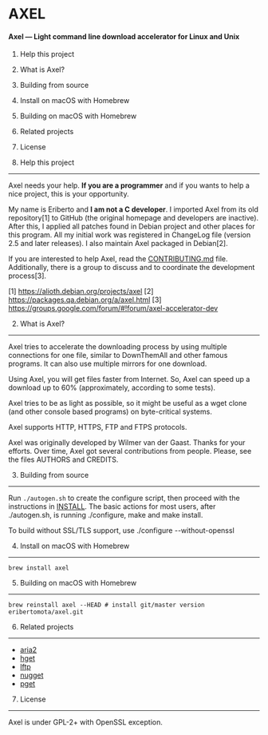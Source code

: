 # AXEL

#### Axel — Light command line download accelerator for Linux and Unix
1. Help this project
2. What is Axel?
3. Building from source
4. Install on macOS with Homebrew
5. Building on macOS with Homebrew
6. Related projects
7. License

1. Help this project
--------------------

Axel needs your help. **If you are a programmer** and if you wants to
help a nice project, this is your opportunity.

My name is Eriberto and **I am not a C developer**. I imported Axel from
its old repository[1] to GitHub (the original homepage and developers
are inactive). After this, I applied all patches found in Debian project
and other places for this program. All my initial work was registered in
ChangeLog file (version 2.5 and later releases). I also maintain Axel
packaged in Debian[2].

If you are interested to help Axel, read the [CONTRIBUTING.md](CONTRIBUTING.md) file. Additionally, there is a group to discuss and to coordinate the development process[3].

[1] https://alioth.debian.org/projects/axel
[2] https://packages.qa.debian.org/a/axel.html
[3] https://groups.google.com/forum/#!forum/axel-accelerator-dev

2. What is Axel?
----------------

Axel tries to accelerate the downloading process by using multiple
connections for one file, similar to DownThemAll and other famous
programs. It can also use multiple mirrors for one download.

Using Axel, you will get files faster from Internet. So, Axel can
speed up a download up to 60% (approximately, according to some tests).

Axel tries to be as light as possible, so it might be useful as a
wget clone (and other console based programs) on byte-critical systems.

Axel supports HTTP, HTTPS, FTP and FTPS protocols.

Axel was originally developed by Wilmer van der Gaast. Thanks for your
efforts. Over time, Axel got several contributions from people. Please,
see the files AUTHORS and CREDITS.

3. Building from source
-----------------------

Run `./autogen.sh` to create the configure script, then proceed with the
instructions in [INSTALL](INSTALL). The basic actions for most users,
after ./autogen.sh, is running ./configure, make and make install.

To build without SSL/TLS support, use ./configure --without-openssl

4. Install on macOS with Homebrew
------------------------------

    brew install axel

5. Building on macOS with Homebrew
-------------------------------

    brew reinstall axel --HEAD # install git/master version eribertomota/axel.git

6. Related projects
-------------------

* [aria2](https://github.com/aria2/aria2)
* [hget](https://github.com/huydx/hget)
* [lftp](https://github.com/lavv17/lftp)
* [nugget](https://github.com/maxogden/nugget)
* [pget](https://github.com/Code-Hex/pget)

7. License
----------

Axel is under GPL-2+ with OpenSSL exception.
